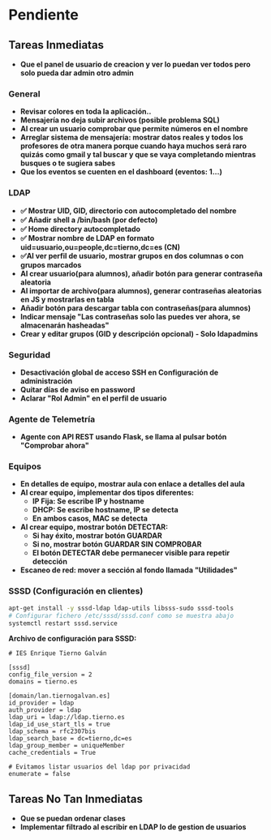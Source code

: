 # Pendiente

## Tareas Inmediatas
- **Que el panel de usuario de creacion y ver lo puedan ver todos pero solo pueda dar admin otro admin**
### General
- **Revisar colores en toda la aplicación..**
- **Mensajería no deja subir archivos (posible problema SQL)**
- **Al crear un usuario comprobar que permite números en el nombre**
- **Arreglar sistema de mensajería: mostrar datos reales y todos los profesores de otra manera porque cuando haya muchos será raro quizás como gmail y tal buscar y que se vaya completando mientras busques o te sugiera sabes**
- **Que los eventos se cuenten en el dashboard (eventos: 1...)**

### LDAP
- **✅ Mostrar UID, GID, directorio con autocompletado del nombre**
- **✅ Añadir shell a /bin/bash (por defecto)**
- **✅ Home directory autocompletado**
- **✅ Mostrar nombre de LDAP en formato uid=usuario,ou=people,dc=tierno,dc=es (CN)**
- **✅Al ver perfil de usuario, mostrar grupos en dos columnas o con grupos marcados**
- **Al crear usuario(para alumnos), añadir botón para generar contraseña aleatoria**
- **Al importar de archivo(para alumnos), generar contraseñas aleatorias en JS y mostrarlas en tabla**
- **Añadir botón para descargar tabla con contraseñas(para alumnos)**
- **Indicar mensaje "Las contraseñas solo las puedes ver ahora, se almacenarán hasheadas"**
- **Crear y editar grupos (GID y descripción opcional) - Solo ldapadmins**

### Seguridad
- **Desactivación global de acceso SSH en Configuración de administración**
- **Quitar días de aviso en password**
- **Aclarar "Rol Admin" en el perfil de usuario**

### Agente de Telemetría
- **Agente con API REST usando Flask, se llama al pulsar botón "Comprobar ahora"**

### Equipos
- **En detalles de equipo, mostrar aula con enlace a detalles del aula**
- **Al crear equipo, implementar dos tipos diferentes:**
  - **IP Fija: Se escribe IP y hostname**
  - **DHCP: Se escribe hostname, IP se detecta**
  - **En ambos casos, MAC se detecta**
- **Al crear equipo, mostrar botón DETECTAR:**
  - **Si hay éxito, mostrar botón GUARDAR**
  - **Si no, mostrar botón GUARDAR SIN COMPROBAR**
  - **El botón DETECTAR debe permanecer visible para repetir detección**
- **Escaneo de red: mover a sección al fondo llamada "Utilidades"**

### SSSD (Configuración en clientes)
```bash
apt-get install -y sssd-ldap ldap-utils libsss-sudo sssd-tools
# Configurar fichero /etc/sssd/sssd.conf como se muestra abajo
systemctl restart sssd.service
```

**Archivo de configuración para SSSD:**
```
# IES Enrique Tierno Galván

[sssd]
config_file_version = 2
domains = tierno.es

[domain/lan.tiernogalvan.es]
id_provider = ldap
auth_provider = ldap
ldap_uri = ldap://ldap.tierno.es
ldap_id_use_start_tls = true
ldap_schema = rfc2307bis
ldap_search_base = dc=tierno,dc=es
ldap_group_member = uniqueMember
cache_credentials = True

# Evitamos listar usuarios del ldap por privacidad
enumerate = false
```

## Tareas No Tan Inmediatas
- **Que se puedan ordenar clases**
- **Implementar filtrado al escribir en LDAP lo de gestion de usuarios**

